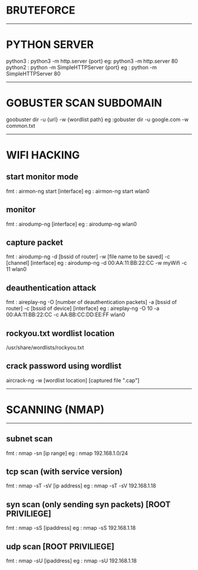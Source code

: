 # BRUTEFORCE

*******************************************************************************
# PYTHON SERVER
python3 : python3 -m http.server {port} eg: python3 -m http.server 80
python2 : python -m SimpleHTTPServer {port} eg : python -m SimpleHTTPServer 80

********************************************************************************
# GOBUSTER SCAN SUBDOMAIN
goobuster dir -u {url} -w {wordlist path}
eg :gobuster dir -u google.com -w common.txt

********************************************************************************
# WIFI HACKING

start monitor mode
-------------------
fmt : airmon-ng start [interface]
eg  : airmon-ng start wlan0

monitor
-------
fmt : airodump-ng [interface]
eg  : airodump-ng wlan0

capture packet
---------------
fmt : airodump-ng -d [bssid of router] -w [file name to be saved] -c [channel] [interface]
eg  : airodump-ng -d 00:AA:11:BB:22:CC -w myWifi -c 11 wlan0

deauthentication attack
-----------------------
fmt : aireplay-ng -O [number of deauthentication packets] -a [bssid of router] -c [bssid of device] [interface]
eg  : aireplay-ng -O 10 -a 00:AA:11:BB:22:CC -c AA:BB:CC:DD:EE:FF wlan0

rockyou.txt wordlist location
------------------------------
/usr/share/wordlists/rockyou.txt

crack password using wordlist
------------------------------

aircrack-ng -w [wordlist location] [captured file ".cap"]

****************************************************************************************
# SCANNING (NMAP)
------------------
subnet scan
------------
fmt : nmap -sn [ip range]
eg  : nmap 192.168.1.0/24

tcp scan (with service version)
-------------------------------
fmt : nmap -sT -sV [ip address]
eg  : nmap -sT -sV 192.168.1.18

syn scan (only sending syn packets) [ROOT PRIVILIEGE]
------------------------------------
fmt : nmap -sS [ipaddress]
eg  : nmap -sS 192.168.1.18

udp scan [ROOT PRIVILIEGE]
---------------------------
fmt : nmap -sU [ipaddress]
eg  : nmap -sU 192.168.1.18


